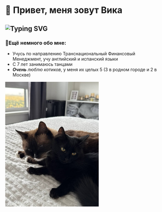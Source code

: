 # 👋 Привет, меня зовут Вика
## ![Typing SVG](https://readme-typing-svg.herokuapp.com/?lines=🎓+Студентка+2+курса+РАНХиГС;🐍+Изучаю+Python&size=24)

### 🎯Ещё немного обо мне:
- Учусь по направлению Транснациональный Финансовый Менеджмент, учу английский и испанский языки
- С 7 лет занимаюсь танцами
- ***Очень*** *люблю котиков*, у меня их целых 5 (3 в родном городе и 2 в Москве)
<img src="IMG_0400.JPG" width="300">
